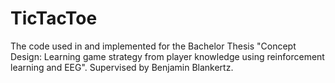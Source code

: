 # TicTacToe

The code used in and implemented for the Bachelor Thesis "Concept Design: Learning game strategy from player knowledge using reinforcement learning and EEG". Supervised by Benjamin Blankertz.
